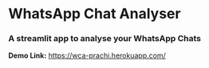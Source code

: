 # WhatsApp Chat Analyser
### A streamlit app to analyse your WhatsApp Chats

__Demo Link:__ https://wca-prachi.herokuapp.com/
